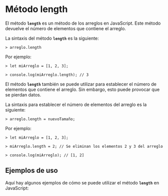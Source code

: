 # Método length

El método **`length`** es un método de los arreglos en JavaScript. Este método devuelve el número de elementos que contiene el arreglo.

La sintaxis del método **`length`** es la siguiente:

    > arreglo.length

Por ejemplo:

    > let miArreglo = [1, 2, 3];

    > console.log(miArreglo.length); // 3

El método **`length`** también se puede utilizar para establecer el número de elementos que contiene el arreglo. Sin embargo, esto puede provocar que se pierdan datos.

La sintaxis para establecer el número de elementos del arreglo es la siguiente:

    > arreglo.length = nuevoTamaño;

Por ejemplo:

    > let miArreglo = [1, 2, 3];

    > miArreglo.length = 2; // Se eliminan los elementos 2 y 3 del arreglo

    > console.log(miArreglo); // [1, 2]   

## Ejemplos de uso

Aquí hay algunos ejemplos de cómo se puede utilizar el método **`length`** en JavaScript: